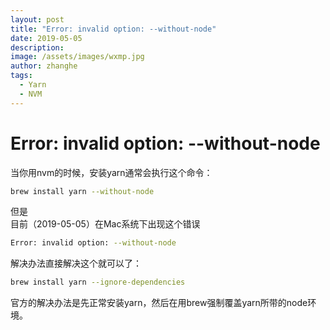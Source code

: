 ```yaml
---
layout: post
title: "Error: invalid option: --without-node"
date: 2019-05-05
description: 
image: /assets/images/wxmp.jpg
author: zhanghe
tags: 
  - Yarn
  - NVM
---
```

# Error: invalid option: --without-node
当你用nvm的时候，安装yarn通常会执行这个命令：
```bash
brew install yarn --without-node
```
但是  
目前（2019-05-05）在Mac系统下出现这个错误
```bash
Error: invalid option: --without-node
```
解决办法直接解决这个就可以了：  
```bash
brew install yarn --ignore-dependencies
```
官方的解决办法是先正常安装yarn，然后在用brew强制覆盖yarn所带的node环境。